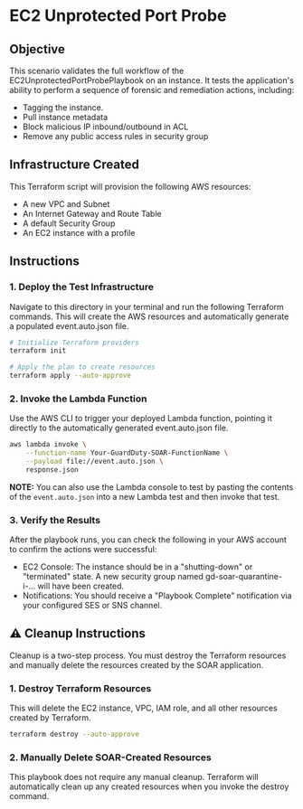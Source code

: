 # EC2 Unprotected Port Probe

## Objective
This scenario validates the full workflow of the EC2UnprotectedPortProbePlaybook on an instance. It tests the application's ability to perform a sequence of forensic and remediation actions, including:
- Tagging the instance.
- Pull instance metadata
- Block malicious IP inbound/outbound in ACL
- Remove any public access rules in security group

## Infrastructure Created
This Terraform script will provision the following AWS resources:
- A new VPC and Subnet
- An Internet Gateway and Route Table
- A default Security Group
- An EC2 instance with a profile

## Instructions
### 1. Deploy the Test Infrastructure
Navigate to this directory in your terminal and run the following Terraform commands. This will create the AWS resources and automatically generate a populated event.auto.json file.
```bash
# Initialize Terraform providers
terraform init

# Apply the plan to create resources
terraform apply --auto-approve
```
### 2. Invoke the Lambda Function
Use the AWS CLI to trigger your deployed Lambda function, pointing it directly to the automatically generated event.auto.json file.
```bash
aws lambda invoke \
    --function-name Your-GuardDuty-SOAR-FunctionName \
    --payload file://event.auto.json \
    response.json
```
**NOTE:** You can also use the Lambda console to test by pasting the contents of the `event.auto.json` into a new Lambda test and then invoke that test.
### 3. Verify the Results
After the playbook runs, you can check the following in your AWS account to confirm the actions were successful:
- EC2 Console: The instance should be in a "shutting-down" or "terminated" state. A new security group named gd-soar-quarantine-i-... will have been created.
- Notifications: You should receive a "Playbook Complete" notification via your configured SES or SNS channel.

## ⚠️ Cleanup Instructions
Cleanup is a two-step process. You must destroy the Terraform resources and manually delete the resources created by the SOAR application.
### 1. Destroy Terraform Resources
This will delete the EC2 instance, VPC, IAM role, and all other resources created by Terraform.
```bash
terraform destroy --auto-approve
```
### 2. Manually Delete SOAR-Created Resources
This playbook does not require any manual cleanup. Terraform will automatically clean up any created resources when you invoke the destroy command.